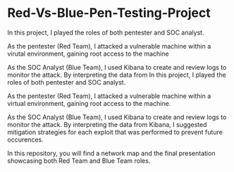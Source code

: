 # Red-Vs-Blue-Pen-Testing-Project

In this project, I played the roles of both pentester and SOC analyst.

As the pentester (Red Team), I attacked a vulnerable machine within a virutal environment, gaining root access to the machine

As the SOC Analyst (Blue Team), I used Kibana to create and review logs to monitor the attack. By interpreting the data from
In this project, I played the roles of both pentester and SOC analyst. 

As the pentester (Red Team), I attacked a vulnerable machine within a virtual environment, gaining root access to the machine. 

As the SOC Analyst (Blue Team), I used Kibana to create and review logs to monitor the attack. By interpreting the data from 
Kibana, I suggested mitigation strategies for each exploit that was performed to prevent future occurences.

In this repository, you will find a network map and the final presentation showcasing both Red Team and Blue Team roles.